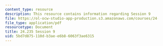 ```yaml
---
content_type: resource
description: This resource contains information regarding Session 9
file: https://ol-ocw-studio-app-production.s3.amazonaws.com/courses/24-235j-philosophy-of-law-spring-2012/5bd7d875110db3aee6b86063f3ae6315_MIT24_235JS12_Session9.pdf
file_type: application/pdf
resourcetype: Document
title: 24.235 Session 9
uid: 5bd7d875-110d-b3ae-e6b8-6063f3ae6315
---
```

